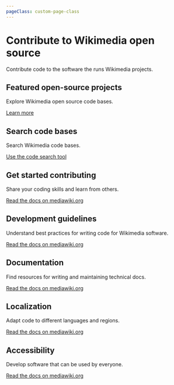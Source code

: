```yaml
---
pageClass: custom-page-class
---
```


# Contribute to Wikimedia open source

Contribute code to the software the runs Wikimedia projects.

## Featured open-source projects
Explore Wikimedia open source code bases.

<a href="opensource">Learn more</a>

## Search code bases
Search Wikimedia code bases.

<a href="https://codesearch.wmcloud.org/search" target="_blank" rel="noopener noreferrer">Use the code search tool</a>

## Get started contributing
Share your coding skills and learn from others.

<a href="https://www.mediawiki.org/wiki/Special:MyLanguage/New_Developers" target="_blank" rel="noopener noreferrer">Read the docs on mediawiki.org</a>

## Development guidelines
Understand best practices for writing code for Wikimedia software.

<a href="https://www.mediawiki.org/wiki/Special:MyLanguage/Development_guidelines" target="_blank" rel="noopener noreferrer">Read the docs on mediawiki.org</a>

## Documentation
Find resources for writing and maintaining technical docs.

<a href="https://www.mediawiki.org/wiki/Special:MyLanguage/Documentation" target="_blank" rel="noopener noreferrer">Read the docs on mediawiki.org</a>

## Localization
Adapt code to different languages and regions.

<a href="https://www.mediawiki.org/wiki/Special:MyLanguage/Localisation" target="_blank" rel="noopener noreferrer">Read the docs on mediawiki.org</a>

## Accessibility
Develop software that can be used by everyone.

<a href="https://www.mediawiki.org/wiki/Special:MyLanguage/Accessibility_guide_for_developers" target="_blank" rel="noopener noreferrer">Read the docs on mediawiki.org</a>
